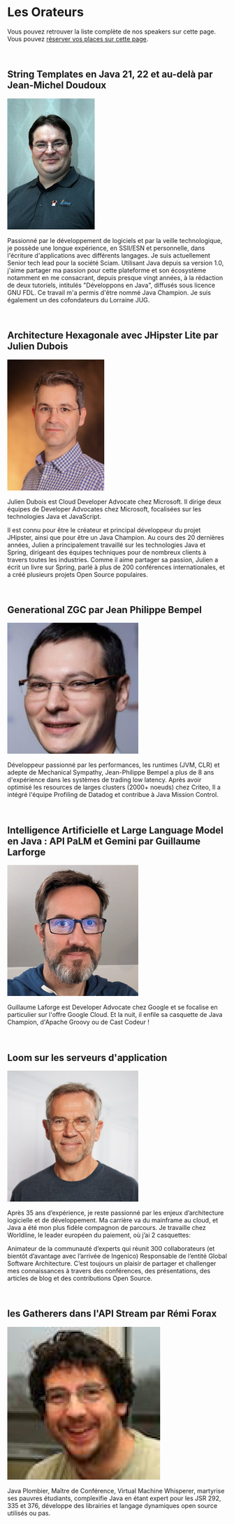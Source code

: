 # Les Orateurs

<!-- MACRO{snippet|debug=false|ignoreDownloadError=false|verbatim=false|file=src/site/resources/fragments/breadcrum.snippet.html} -->

Vous pouvez retrouver la liste complète de nos speakers sur cette page. Vous pouvez [réserver vos places sur cette page](https://www.helloasso.com/associations/bjpc/evenements/paris-jug-s-java-day-2023).

<!--
Vous pouvez également vous inscrire par la formation professionnelle, grâce à [OXiane](https://www.oxiane.com/), notre partenaire formation pour cet événement.

Les détails du parcours pédagogique se trouvent ici : <https://www.oxiane.com/parcours-pedagogique-javaday-2023/>. Vous pouvez prendre contact avec OXiane à l'adresse suivante : [formation@oxiane.com](mailto:formation@oxiane.com).
-->

<a id="jean-michel">&nbsp;</a>

## String Templates en Java 21, 22 et au-delà par Jean-Michel Doudoux

<!--
### Résumé

### Jean-Michel Doudoux
-->

![Jean-Michel Doudoux](images/speakers/jmdoudoux.jpg)

Passionné par le développement de logiciels et par la veille technologique, je possède une longue expérience, en SSII/ESN et personnelle, dans l'écriture d'applications avec différents langages. Je suis actuellement Senior tech lead pour la société Sciam. Utilisant Java depuis sa version 1.0, j'aime partager ma passion pour cette plateforme et son écosystème notamment en me consacrant, depuis presque vingt années, à la rédaction de deux tutoriels, intitulés "Développons en Java", diffusés sous licence GNU FDL. Ce travail m'a permis d'être nommé Java Champion. Je suis également un des cofondateurs du Lorraine JUG.


<a id="julien">&nbsp;</a>

## Architecture Hexagonale avec JHipster Lite par Julien Dubois

<!--
### Résumé

### Julien Dubois
-->

![Julien Dubois](images/speakers/Julien-Dubois.jpg)

Julien Dubois est Cloud Developer Advocate chez Microsoft. Il dirige deux équipes de Developer Advocates chez Microsoft, focalisées sur les technologies Java et JavaScript.

Il est connu pour être le créateur et principal développeur du projet JHipster, ainsi que pour être un Java Champion. Au cours des 20 dernières années, Julien a principalement travaillé sur les technologies Java et Spring, dirigeant des équipes techniques pour de nombreux clients à travers toutes les industries. Comme il aime partager sa passion, Julien a écrit un livre sur Spring, parlé à plus de 200 conférences internationales, et a créé plusieurs projets Open Source populaires.

<a id="jean-philippe">&nbsp;</a>

## Generational ZGC par Jean Philippe Bempel

<!--
### Résumé

### Jean Philippe Bempel
-->

![Jean Philippe Bempel](images/speakers/Jean-Philippe-Bempel.jpg)

Développeur passionné par les performances, les runtimes (JVM, CLR) et adepte de Mechanical Sympathy, Jean-Philippe Bempel a plus de 8 ans d'expérience dans les systèmes de trading low latency. Après avoir optimisé les resources de larges clusters (2000+ noeuds) chez Criteo, Il a intégré l'équipe Profiling de Datadog et contribue à Java Mission Control.


<a id="guillaume">&nbsp;</a>

## Intelligence Artificielle et Large Language Model en Java : API PaLM et Gemini par Guillaume Larforge

<!--
### Résumé

Les Large Language Models (LLM) sont une nouvelle technologie puissante qui peut être utilisée pour une variété de tâches, notamment la génération de texte, la classification, la traduction ou la rédaction de différents types de contenu créatif. Cependant, les LLMs peuvent être difficiles à utiliser, en particulier pour les développeurs qui ne sont pas expérimentés en Python, la “lingua franca” de l'IA. Alors, qu'en est-il des développeurs Java ? Comment pouvons-nous tirer parti de l'IA générative ?

Cette présentation vous montrera comment utiliser les LLMs en Java sans avoir besoin de Python. Nous utiliserons l'API PaLM et Gemini, fournie par les services Google Cloud Vertex AI, pour effectuer une variété de tâches, telles que la recherche dans de la documentation, la génération d'histoires pour enfants, la synthèse du contenu, l'extraction de mots-clés ou d'entités, et plus encore. Nous découvrirons à l'occasion l'orchestrateur d'API LangChain4J qui permet de grandement simplifier l'implémentation de tels cas d'usage.


### Guillaume Larforge

-->

![Guillaume Laforge](images/speakers/Guillaume-Laforge.jpg)

Guillaume Laforge est Developer Advocate chez Google et se focalise en particulier sur l'offre Google Cloud. Et la nuit, il enfile sa casquette de Java Champion, d'Apache Groovy ou de Cast Codeur !


<a id="jean-francois">&nbsp;</a>

## Loom sur les serveurs d'application

<!--
### Résumé

### Jean-François James
-->

![Jean-François James](images/speakers/Jean-Francois-James.jpg)

Après 35 ans d’expérience, je reste passionné par les enjeux d’architecture logicielle et de développement. Ma carrière va du mainframe au cloud, et Java a été mon plus fidèle compagnon de parcours. Je travaille chez Worldline, le leader européen du paiement, où j’ai 2 casquettes:

Animateur de la communauté d’experts qui réunit 300 collaborateurs (et bientôt d’avantage avec l’arrivée de Ingenico)
Responsable de l’entité Global Software Architecture.
C’est toujours un plaisir de partager et challenger mes connaissances à travers des conférences, des présentations, des articles de blog et des contributions Open Source.




<!--
### Résumé

### Rémi Forax
-->

<a id="remi">&nbsp;</a>

## les Gatherers dans l'API Stream par Rémi Forax

<!--
### Résumé

### Rémi Forax
-->

![Rémi Forax](images/speakers/Remi-Forax.jpg)

Java Plombier, Maître de Conférence, Virtual Machine Whisperer, martyrise ses pauvres étudiants, complexifie Java en étant expert pour les JSR 292, 335 et 376, développe des librairies et langage dynamiques open source utilisés ou pas.

